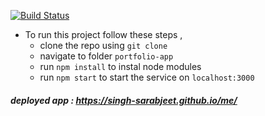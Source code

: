 [![Build Status](https://travis-ci.com/singh-sarabjeet/me.svg?branch=master)](https://travis-ci.com/singh-sarabjeet/me)

- To run this project follow these steps , 
  - clone the repo using `git clone`
  - navigate to folder `portfolio-app`
  - run `npm install` to instal node modules
  - run `npm start` to start the service on `localhost:3000`
    
##### deployed app : https://singh-sarabjeet.github.io/me/